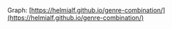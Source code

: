 Graph: [https://helmialf.github.io/genre-combination/](https://helmialf.github.io/genre-combination/)
